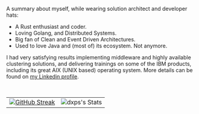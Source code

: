A summary about myself, while wearing solution architect and developer hats:
<br/>
- A Rust enthusiast and coder.
- Loving Golang, and Distributed Systems.
- Big fan of Clean and Event Driven Architectures.
- Used to love Java and (most of) its ecosystem. Not anymore.

I had very satisfying results implementing middleware and highly available clustering solutions, and delivering trainings on some of the IBM products, including its great AIX (UNIX based) operating system. More details can be found on [my Linkedin profile](https://www.linkedin.com/in/marius-ileana/).

<br/>

<div align="center">

|       |      |
| ----: | :--- |
| [![GitHub Streak](https://nirzak-streak-stats.vercel.app?user=dxps&theme=vue-dark&hide_border=true)](https://git.io/streak-stats) | ![dxps's Stats](https://github-readme-stats.vercel.app/api?username=dxps&theme=vue-dark&show_icons=true&hide_border=true&count_private=true) |

</div>

<!--
**dxps/dxps** is a ✨ _special_ ✨ repository because its `README.md` (this file) appears on your GitHub profile.

Here are some ideas to get you started:

- 🔭 I’m currently working on ...
- 🌱 I’m currently learning ...
- 👯 I’m looking to collaborate on ...
- 🤔 I’m looking for help with ...
- 💬 Ask me about ...
- 📫 How to reach me: ...
- 😄 Pronouns: ...
- ⚡ Fun fact: ...
-->
